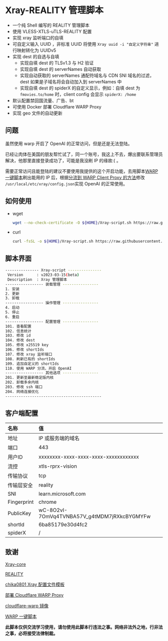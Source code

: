 # Xray-REALITY 管理脚本

* 一个纯 Shell 编写的 REALITY 管理脚本
* 使用 VLESS-XTLS-uTLS-REALITY 配置
* 实现 xray 监听端口的自填
* 可自定义输入 UUID ，非标准 UUID 将使用 `Xray uuid -i "自定义字符串"` 进行映射转化为 UUIDv5
* 实现 dest 的自选与自填
  * 实现自填 dest 的 TLSv1.3 与 H2 验证
  * 实现自填 dest 的 serverNames 自动获取
  * 实现自动获取的 serverNames 通配符域名与 CDN SNI 域名的过滤，dest 如果是子域名将会自动加入到 serverNames 中
  * 实现自填 dest 的 spiderX 的自定义显示，例如：自填 dest 为 `fmovies.to/home` 时，client config 会显示 `spiderX: /home`
* 默认配置禁回国流量、广告、bt
* 可使用 Docker 部署 Cloudflare WARP Proxy
* 实现 geo 文件的自动更新

## 问题

虽然使用 warp 开启了 OpenAI 的正常访问，但是还是无法登陆。

已经让肉体在美国的朋友帮忙试了，同一个账号，我这上不去，爆出要联系管理员解决，他那里直接登录成功了，可能是我没刷 IP 的缘故:( 。

需要正常访问且能登陆的建议不要使用我提供的这个开启功能，去用脚本[WARP 一键脚本][fscarmen]刷出能用的 IP 后，根据[分流到 WARP Client Proxy 的方法][fscarmen-warpproxy]修改 `/usr/local/etc/xray/config.json`实现 OpenAI 的正常使用。

## 如何使用

* wget

  ```sh
  wget --no-check-certificate -O ${HOME}/Xray-script.sh https://raw.githubusercontent.com/zxcvos/Xray-script/main/reality.sh && bash ${HOME}/Xray-script.sh
  ```

* curl

  ```sh
  curl -fsSL -o ${HOME}/Xray-script.sh https://raw.githubusercontent.com/zxcvos/Xray-script/main/reality.sh && bash ${HOME}/Xray-script.sh
  ```

## 脚本界面

```sh
--------------- Xray-script ---------------
 Version      : v2023-03-15(beta)
 Description  : Xray 管理脚本
----------------- 装载管理 ----------------
1. 安装
2. 更新
3. 卸载
----------------- 操作管理 ----------------
4. 启动
5. 停止
6. 重启
----------------- 配置管理 ----------------
101. 查看配置
102. 信息统计
103. 修改 id
104. 修改 dest
105. 修改 x25519 key
106. 修改 shortIds
107. 修改 xray 监听端口
108. 刷新已有的 shortIds
109. 追加自定义的 shortIds
110. 使用 WARP 分流，开启 OpenAI
----------------- 其他选项 ----------------
201. 更新至最新稳定版内核
202. 卸载多余内核
203. 修改 ssh 端口
204. 网络连接优化
-------------------------------------------
```

## 客户端配置

| 名称 | 值 |
| :--- | :--- |
| 地址 | IP 或服务端的域名 |
| 端口 | 443 |
| 用户ID | xxxxxxxx-xxxx-xxxx-xxxx-xxxxxxxxxxxx |
| 流控 | xtls-rprx-vision |
| 传输协议 | tcp |
| 传输层安全 | reality |
| SNI | learn.microsoft.com |
| Fingerprint | chrome |
| PublicKey | wC-8O2vI-7OmVq4TVNBA57V_g4tMDM7jRXkcBYGMYFw |
| shortId | 6ba85179e30d4fc2 |
| spiderX | / |

## 致谢

[Xray-core][Xray-core]

[REALITY][REALITY]

[chika0801 Xray 配置文件模板][chika0801-Xray-examples]

[部署 Cloudflare WARP Proxy][haoel]

[cloudflare-warp 镜像][e7h4n]

[WARP 一键脚本][fscarmen]

**此脚本仅供交流学习使用，请勿使用此脚本行违法之事。网络非法外之地，行非法之事，必将接受法律制裁。**

[Xray-core]: https://github.com/XTLS/Xray-core (THE NEXT FUTURE)
[REALITY]: https://github.com/XTLS/REALITY (THE NEXT FUTURE)
[chika0801-Xray-examples]: https://github.com/chika0801/Xray-examples (chika0801 Xray 配置文件模板)
[haoel]: https://github.com/haoel/haoel.github.io#943-docker-%E4%BB%A3%E7%90%86 (使用 Docker 快速部署 Cloudflare WARP Proxy)
[e7h4n]: https://github.com/e7h4n/cloudflare-warp (cloudflare-warp 镜像)
[fscarmen]: https://github.com/fscarmen/warp (WARP 一键脚本)
[fscarmen-warpproxy]: https://github.com/fscarmen/warp/blob/main/README.md#Netflix-%E5%88%86%E6%B5%81%E5%88%B0-WARP-Client-ProxyWireProxy-%E7%9A%84%E6%96%B9%E6%B3%95 (Netflix 分流到 WARP Client Proxy、WireProxy 的方法)
